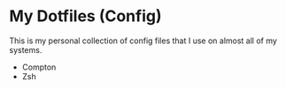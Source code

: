 # My Dotfiles (Config)
This is my personal collection of config files that I use on almost all of my systems.

* Compton
* Zsh
